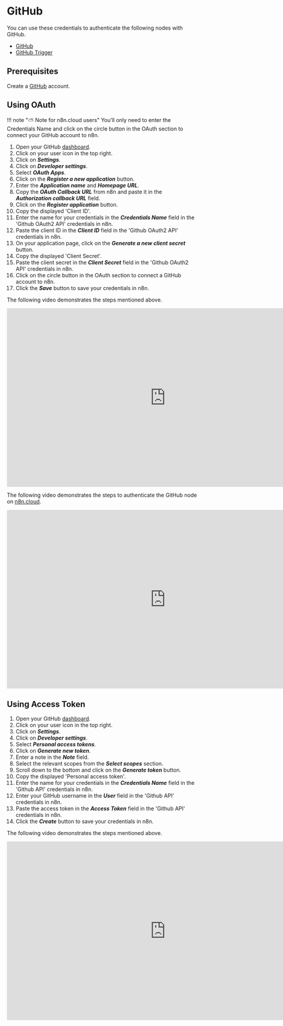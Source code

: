 # GitHub

You can use these credentials to authenticate the following nodes with GitHub.
- [GitHub](/integrations/nodes/n8n-nodes-base.github/)
- [GitHub Trigger](/integrations/trigger-nodes/n8n-nodes-base.githubTrigger/)


## Prerequisites

Create a [GitHub](https://github.com/) account.

## Using OAuth

!!! note "⛅️ Note for n8n.cloud users"
    You'll only need to enter the Credentials Name and click on the circle button in the OAuth section to connect your GitHub account to n8n.


1. Open your GitHub [dashboard](https://github.com).
2. Click on your user icon in the top right.
3. Click on ***Settings***.
4. Click on ***Developer settings***.
5. Select ***OAuth Apps***.
6. Click on the ***Register a new application*** button.
7. Enter the ***Application name*** and ***Homepage URL***.
8. Copy the ***OAuth Callback URL*** from n8n and paste it in the ***Authorization callback URL*** field.
9. Click on the ***Register application*** button.
10. Copy the displayed 'Client ID'.
11. Enter the name for your credentials in the ***Credentials Name*** field in the 'Github OAuth2 API' credentials in n8n.
12. Paste the client ID in the ***Client ID*** field in the 'Github OAuth2 API' credentials in n8n.
13. On your application page, click on the ***Generate a new client secret*** button.
14. Copy the displayed 'Client Secret'.
15. Paste the client secret in the ***Client Secret*** field in the 'Github OAuth2 API' credentials in n8n.
16. Click on the circle button in the OAuth section to connect a GitHub account to n8n.
17. Click the ***Save*** button to save your credentials in n8n.

The following video demonstrates the steps mentioned above.

<div class="video-container">
<iframe width="840" height="472.5" src="https://www.youtube.com/embed/O1kEes6mQcs" frameborder="0" allow="accelerometer; autoplay; clipboard-write; encrypted-media; gyroscope; picture-in-picture" allowfullscreen></iframe>
</div>

The following video demonstrates the steps to authenticate the GitHub node on [n8n.cloud](https://n8n.cloud).

<div class="video-container">
<iframe width="840" height="472.5" src="https://www.youtube.com/embed/WtjRxIVVCIg" frameborder="0" allow="accelerometer; autoplay; clipboard-write; encrypted-media; gyroscope; picture-in-picture" allowfullscreen></iframe>
</div>

## Using Access Token

1. Open your GitHub [dashboard](https://github.com).
2. Click on your user icon in the top right.
3. Click on ***Settings***.
4. Click on ***Developer settings***.
5. Select ***Personal access tokens***.
6. Click on ***Generate new token***.
7. Enter a note in the ***Note*** field.
8. Select the relevant scopes from the ***Select scopes*** section.
9. Scroll down to the bottom and click on the ***Generate token*** button.
10. Copy the displayed 'Personal access token'.
11. Enter the name for your credentials in the ***Credentials Name*** field in the 'Github API' credentials in n8n.
12. Enter your GitHub username in the ***User*** field in the 'Github API' credentials in n8n.
13. Paste the access token in the ***Access Token*** field in the 'Github API' credentials in n8n.
14. Click the ***Create*** button to save your credentials in n8n.

The following video demonstrates the steps mentioned above.

<div class="video-container">
<iframe width="840" height="472.5" src="https://www.youtube.com/embed/zookYdMldt4" frameborder="0" allow="accelerometer; autoplay; clipboard-write; encrypted-media; gyroscope; picture-in-picture" allowfullscreen></iframe>
</div>
